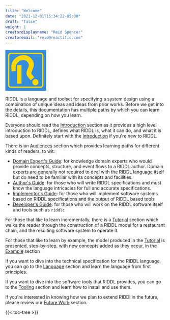 ```yaml
---
title: "Welcome"
date: "2021-12-01T15:34:22-05:00"
draft: "false" 
weight: 1 
creatordisplayname: "Reid Spencer"
creatoremail: "reid@reactific.com"
---
```


![RIDDL Logo](/images/RIDDL-Logo-128x128.png)

RIDDL is a language and toolset for specifying a system design 
using a combination of unique ideas and ideas from prior works. 
Before we get into the details, this documentation has multiple
paths by which you can learn RIDDL, depending on how you learn.

Everyone should read the [Introduction](introduction) section as it
provides a high level introduction to RIDDL, defines what RIDDL is, 
what it can do, and what it is based upon.  Definitely start 
with the [Introduction](introduction) if you're new to RIDDL.

There is an [Audiences](audience) section which provides learning 
paths for different kinds of readers, to wit:
* [Domain Expert's Guide](audience/domain-experts-guide): for knowledge 
  domain experts who would provide concepts, structure, and event flows
  to a RIDDL author. Domain experts are generally not required to deal
  with the RIDDL language itself but do need to be familiar with its
  concepts and facilities. 
* [Author's Guide](audience/authors-guide): for those who will write 
  RIDDL specifications and must know the language intricacies for full
  and accurate specifications. 
* [Implementor's Guide](audience/implementors-guide): for those who will 
  implement software systems based on RIDDL specifications and the output of 
  RIDDL based tools
* [Developer's Guide](audience/developers-guide): for those who will work on 
  the RIDDL software itself and tools such as `riddlc` 

For those that like to learn incrementally, there is a [Tutorial](tutorial) 
section which walks the reader through the construction of a RIDDL model for
a restaurant chain, and the resulting software system to operate it.

For those that like to learn by example, the model produced in the 
[Tutorial](tutorial) is presented, step-by-step, with new concepts added 
as they occur, in the [Example](examples) section

If you want to dive into the technical specification for the RIDDL language,
you can go to the [Language](language) section and learn the language from 
first principles. 

If you want to dive into the software tools that RIDDL provides, you can go
to the [Tooling](tooling) section and learn how to install and use them. 

If you're interested in knowing how we plan to extend RIDDl in the future, 
please review our [Future Work](future-work) section. 

{{< toc-tree >}}